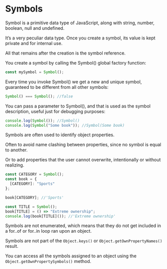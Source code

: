 # Symbols

Symbol is a primitive data type of JavaScript, along with string, number, boolean, null and undefined.

It’s a very peculiar data type. Once you create a symbol, its value is kept private and for internal use.

All that remains after the creation is the symbol reference.

You create a symbol by calling the Symbol() global factory function:

```js
const mySymbol = Symbol();
```

Every time you invoke Symbol() we get a new and unique symbol, guaranteed to be different from all other symbols:

```js
Symbol() === Symbol(); //false
```

You can pass a parameter to Symbol(), and that is used as the symbol description, useful just for debugging purposes:

```js
console.log(Symbol()); //Symbol()
console.log(Symbol("Some book")); //Symbol(Some book)
```

Symbols are often used to identify object properties.

Often to avoid name clashing between properties, since no symbol is equal to another.

Or to add properties that the user cannot overwrite, intentionally or without realizing.

```js
const CATEGORY = Symbol();
const book = {
  [CATEGORY]: "Sports"
};

book[CATEGORY]; //'Sports'

const TITLE = Symbol();
book[TITLE] = () => "Extreme ownership";
console.log(book[TITLE]()); //'Extreme ownership'
```

Symbols are not enumerated, which means that they do not get included in a for..of or for..in loop ran upon an object.

Symbols are not part of the `Object.keys()` or `Object.getOwnPropertyNames()` result.

You can access all the symbols assigned to an object using the `Object.getOwnPropertySymbols()` method.

